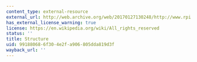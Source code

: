 ```yaml
---
content_type: external-resource
external_url: http://web.archive.org/web/20170127130248/http://www.rpi.edu/dept/bcbp/molbiochem/MBWeb/mb2/part1/actin.htm
has_external_license_warning: true
license: https://en.wikipedia.org/wiki/All_rights_reserved
status: ''
title: Structure
uid: 99188068-6f30-4e2f-a906-805dda819d3f
wayback_url: ''
---
```

